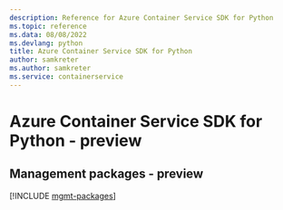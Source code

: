 ```yaml
---
description: Reference for Azure Container Service SDK for Python
ms.topic: reference
ms.data: 08/08/2022
ms.devlang: python
title: Azure Container Service SDK for Python
author: samkreter
ms.author: samkreter
ms.service: containerservice
---
```

# Azure Container Service SDK for Python - preview

## Management packages - preview
[!INCLUDE [mgmt-packages](container-service-mgmt-index.md)]

